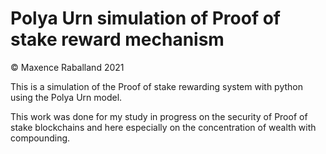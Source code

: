 # Polya Urn simulation of Proof of stake reward mechanism

&copy; Maxence Raballand 2021

This is a simulation of the Proof of stake rewarding system with python using the Polya Urn model.

This work was done for my study in progress on the security of Proof of stake blockchains and here especially on the concentration of wealth with compounding.
